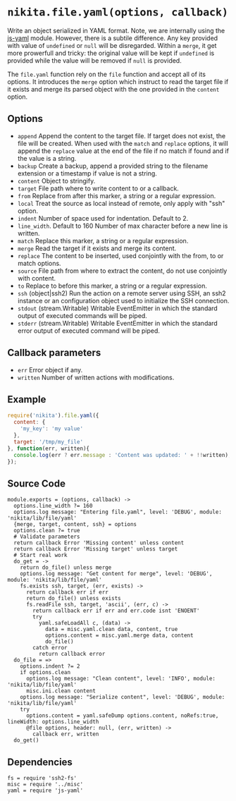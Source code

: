 
# `nikita.file.yaml(options, callback)`

Write an object serialized in YAML format. Note, we are internally using the [js-yaml] module.
However, there is a subtile difference. Any key provided with value of
`undefined` or `null` will be disregarded. Within a `merge`, it get more
prowerfull and tricky: the original value will be kept if `undefined` is
provided while the value will be removed if `null` is provided.

The `file.yaml` function rely on the `file` function and accept all of its
options. It introduces the `merge` option which instruct to read the
target file if it exists and merge its parsed object with the one
provided in the `content` option.

## Options

* `append`
  Append the content to the target file. If target does not exist,
  the file will be created. When used with the `match` and `replace` options,
  it will append the `replace` value at the end of the file if no match if
  found and if the value is a string.
* `backup`
  Create a backup, append a provided string to the filename extension or a
  timestamp if value is not a string.
* `content`
  Object to stringify.
* `target`
  File path where to write content to or a callback.
* `from`
  Replace from after this marker, a string or a regular expression.
* `local`
  Treat the source as local instead of remote, only apply with "ssh"
  option.
* `indent`
  Number of space used for indentation. Default to 2.
* `line_width`. Default to 160
  Number of max character before a new line is written.
* `match`
  Replace this marker, a string or a regular expression.
* `merge`
  Read the target if it exists and merge its content.
* `replace`
  The content to be inserted, used conjointly with the from, to or match
  options.
* `source`
  File path from where to extract the content, do not use conjointly with
  content.
* `to`
  Replace to before this marker, a string or a regular expression.
* `ssh` (object|ssh2)
  Run the action on a remote server using SSH, an ssh2 instance or an
  configuration object used to initialize the SSH connection.
* `stdout` (stream.Writable)
  Writable EventEmitter in which the standard output of executed commands will
  be piped.
* `stderr` (stream.Writable)
  Writable EventEmitter in which the standard error output of executed command
  will be piped.

## Callback parameters

* `err`
  Error object if any.
* `written`
  Number of written actions with modifications.

## Example

```js
require('nikita').file.yaml({
  content: {
    'my_key': 'my value'
  },
  target: '/tmp/my_file'
}, function(err, written){
  console.log(err ? err.message : 'Content was updated: ' + !!written);
});
```

## Source Code

    module.exports = (options, callback) ->
      options.line_width ?= 160
      options.log message: "Entering file.yaml", level: 'DEBUG', module: 'nikita/lib/file/yaml'
      {merge, target, content, ssh} = options
      options.clean ?= true
      # Validate parameters
      return callback Error 'Missing content' unless content
      return callback Error 'Missing target' unless target
      # Start real work
      do_get = ->
        return do_file() unless merge
        options.log message: "Get content for merge", level: 'DEBUG', module: 'nikita/lib/file/yaml'
        fs.exists ssh, target, (err, exists) ->
          return callback err if err
          return do_file() unless exists
          fs.readFile ssh, target, 'ascii', (err, c) ->
            return callback err if err and err.code isnt 'ENOENT'
            try
              yaml.safeLoadAll c, (data) ->
                data = misc.yaml.clean data, content, true
                options.content = misc.yaml.merge data, content
                do_file()
            catch error
              return callback error
      do_file = =>
        options.indent ?= 2
        if options.clean
          options.log message: "Clean content", level: 'INFO', module: 'nikita/lib/file/yaml'
          misc.ini.clean content
        options.log message: "Serialize content", level: 'DEBUG', module: 'nikita/lib/file/yaml'
        try
          options.content = yaml.safeDump options.content, noRefs:true, lineWidth: options.line_width
          @file options, header: null, (err, written) ->
            callback err, written
      do_get()

## Dependencies

    fs = require 'ssh2-fs'
    misc = require '../misc'
    yaml = require 'js-yaml'

[js-yaml]: https://github.com/nodeca/js-yaml
